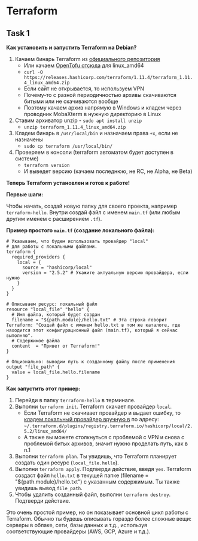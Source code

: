 # Terraform

## Task 1

**Как установить и запустить Terraform на Debian?**

1. Качаем бинарь Terraform из [официального репозитория](https://releases.hashicorp.com/terraform)
    - Или качаем [OpenTofu отсюда](https://github.com/opentofu/opentofu/releases) для linux_amd64
    - `curl -O https://releases.hashicorp.com/terraform/1.11.4/terraform_1.11.4_linux_amd64.zip`
    - Если сайт не открывается, то используем VPN
    - Почему-то с разной периодичностью архивы скачиваются битыми или не скачиваются вообще
    - Поэтому качаем архив напрямую в Windows и кладем через проводник MobaXterm в нужную директорию в Linux
2. Ставим архиватор unzip - `sudo apt install unzip`
    - `unzip terraform_1.11.4_linux_amd64.zip`
2. Кладем бинарь в `/usr/local/bin` и назначаем права `+x`, если не назначены
    - `sudo cp terraform /usr/local/bin/`
3. Проверяем в консоли (terraform автоматом будет доступен в системе)
    - `terraform version`
    - И выведет версию (качаем последнюю, не RC, не Alpha, не Beta)

**Теперь Terraform установлен и готов к работе!**

**Первые шаги:**

Чтобы начать, создай новую папку для своего проекта, например `terraform-hello`. Внутри создай файл с именем `main.tf` (или любым другим именем с расширением `.tf`).

**Пример простого `main.tf` (создание локального файла):**

```hcl
# Указываем, что будем использовать провайдер "local"
# для работы с локальными файлами.
terraform {
  required_providers {
    local = {
      source = "hashicorp/local"
      version = "2.5.2" # Укажите актуальную версию провайдера, если нужно
    }
  }
}

# Описываем ресурс: локальный файл
resource "local_file" "hello" {
  # Имя файла, который будет создан
  filename = "${path.module}/hello.txt" # Эта строка говорит Terraform: "Создай файл с именем hello.txt в том же каталоге, где находится этот конфигурационный файл (main.tf), который я сейчас выполняю".
  # Содержимое файла
  content  = "Привет от Terraform!"
}

# Опционально: выводим путь к созданному файлу после применения
output "file_path" {
  value = local_file.hello.filename
}
```

**Как запустить этот пример:**

1.  Перейди в папку `terraform-hello` в терминале.
2.  Выполни `terraform init`. Terraform скачает провайдер `local`.
    - Если Terraform не скачивает провайдер и выдает ошибку, то [кладем локальный провайдер вручную в](https://hc-releases.website.cloud.croc.ru/terraform-provider-local/) по адресу: `~/.terraform.d/plugins/registry.terraform.io/hashicorp/local/2.5.2/linux_amd64/`
    - А также вы можете столкнуться с проблемой с VPN и снова с проблемой битых архивов, значит нужно проделать путь, как в п.1
3.  Выполни `terraform plan`. Ты увидишь, что Terraform планирует создать один ресурс (`local_file.hello`).
4.  Выполни `terraform apply`. Подтверди действие, введя `yes`. Terraform создаст файл `hello.txt` в текущей папке (filename = "${path.module}/hello.txt") с указанным содержимым. Ты также увидишь вывод `file_path`.
5.  Чтобы удалить созданный файл, выполни `terraform destroy`. Подтверди действие.

Это очень простой пример, но он показывает основной цикл работы с Terraform. Обычно ты будешь описывать гораздо более сложные вещи: серверы в облаке, сети, базы данных и т.д., используя соответствующие провайдеры (AWS, GCP, Azure и т.д.).
